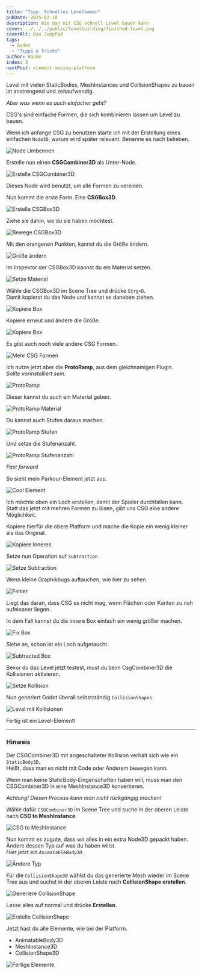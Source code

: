 ```yaml
---
title: "Tipp: Schnelles Levelbauen"
pubDate: 2025-02-10
description: Wie man mit CSG schnell Level bauen kann
cover: ../../../public/levelbuilding/finished-level.png
coverAlt: Das JumpPad
tags:
  - Godot
  - "Tipps & Tricks"
author: Hauke
index: 3
nextPost: element-moving-platform
---
```


Level mit vielen StaticBodies, MeshInstances und CollisionShapes zu
bauen ist anstrengend und zeitaufwendig.

_Aber was wenn es auch einfacher geht?_

CSG's sind einfache Formen, die sich kombinieren lassen um Level
zu bauen.

Wenn ich anfange CSG zu benutzen starte ich mit der Erstellung
eines einfachen `Node3D`, warum wird später relevant.
Benenne es nach belieben.

![Node Umbennen](/Godot-Parkour-Guides//levelbuilding/rename-node.png)

Erstelle nun einen **CSGCombiner3D** als Unter-Node.

![Erstelle CSGCombiner3D](/Godot-Parkour-Guides//levelbuilding/create-csg-c.png)

Dieses Node wird benutzt, um alle Formen
zu vereinen.

Nun kommt die erste Form. Eine **CSGBox3D**.

![Erstelle CSGBox3D](/Godot-Parkour-Guides//levelbuilding/create-csgbox.png)

Ziehe sie dahin, wo du sie haben möchtest.

![Bewege CSGBox3D](/Godot-Parkour-Guides//levelbuilding/move-box.png)

Mit den orangenen Punkten, kannst du die Größe ändern.

![Größe ändern](/Godot-Parkour-Guides//levelbuilding/resize-box.png)

Im Inspektor der CSGBox3D kannst du ein Material setzen.

![Setze Material](/Godot-Parkour-Guides//levelbuilding/set-material.png)

Wähle die CSGBox3D im Scene Tree und drücke `Strg+D`.  
Damit kopierst du das Node und kannst es daneben ziehen.

![Kopiere Box](/Godot-Parkour-Guides//levelbuilding/copy-box.png)

Kopiere erneut und ändere die Größe.

![Kopiere Box](/Godot-Parkour-Guides//levelbuilding/copy-larger-box.png)

Es gibt auch noch viele andere CSG Formen.

![Mehr CSG Formen](/Godot-Parkour-Guides//levelbuilding/more-csg-elements.png)

Ich nutze jetzt aber die **ProtoRamp**, aus dem gleichnamigen Plugin.  
_Sollte vorinstalliert sein._

![ProtoRamp](/Godot-Parkour-Guides//levelbuilding/proto-ramp.png)

Dieser kannst du auch ein Material geben.

![ProtoRamp Material](/Godot-Parkour-Guides//levelbuilding/pr-material.png)

Du kannst auch Stufen daraus machen.

![ProtoRamp Stufen](/Godot-Parkour-Guides//levelbuilding/pr-stairs.png)

Und setze die Stufenanzahl.

![ProtoRamp Stufenanzahl](/Godot-Parkour-Guides//levelbuilding/pr-set-stairs.png)

_Fast forward_

So sieht mein Parkour-Element jetzt aus:

![Cool Element](/Godot-Parkour-Guides//levelbuilding/cool-levl.png)

Ich möchte oben ein Loch erstellen, damit der Spieler
durchfallen kann.  
Statt das jetzt mit mehren Formen zu lösen, gibt uns
CSG eine andere Möglichkeit.

Kopiere hierfür die obere Platform und mache die Kopie ein
wenig kleiner als das Original.

![Kopiere Inneres](/Godot-Parkour-Guides//levelbuilding/copy-inner.png)

Setze nun Operation auf `Subtraction`

![Setze Subtraction](/Godot-Parkour-Guides//levelbuilding/set-subtract.png)

Wenn kleine Graphikbugs auftauchen, wie hier zu sehen

![Fehler](/Godot-Parkour-Guides//levelbuilding/issue.png)

Liegt das daran, dass CSG es nicht mag, wenn
Flächen oder Kanten zu nah aufeinaner liegen.

In dem Fall kannst du die innere Box einfach ein wenig größer machen.

![Fix Box](/Godot-Parkour-Guides//levelbuilding/fix-issues2.png)

Siehe an, schon ist ein Loch aufgetaucht.

![Subtracted Box](/Godot-Parkour-Guides//levelbuilding/subtracted-box2.png)

Bevor du das Level jetzt testest, must du beim
CsgCombiner3D die Kollisionen aktivieren.

![Setze Kollision](/Godot-Parkour-Guides//levelbuilding/set-collision.png)

Nun generiert Godot überall selbstständig `CollisionShapes`.

![Level mit Kollisionen](/Godot-Parkour-Guides//levelbuilding/level2.png)

Fertig ist ein Level-Element!

---

### Hinweis

Der CSGCombiner3D mit angeschalteter Kollision verhält sich wie
ein `StaticBody3D`.  
Heißt, dass man es nicht mit Code oder Anderem bewegen kann.

Wenn man keine StaticBody-Eingenschaften haben will,
muss man den CSGCombiner3D in eine MeshInstance3D konvertieren.

_Achtung! Diesen Process kann man nicht rückgängig machen!_

Wähle dafür `CSGCombiner3D` im Scene Tree und suche in der
oberen Leiste nach **CSG to MeshInstance**.

![CSG to MeshInstance](/Godot-Parkour-Guides//levelbuilding/convert-csg.png)

Nun kommt es zugute, dass wir alles in ein extra Node3D gepackt haben.
Ändere dessen Typ auf was du haben willst.  
_Hier jetzt ein `AnimatableBody3D`_.

![Ändere Typ](/Godot-Parkour-Guides//levelbuilding/make-body.png)

Für die `CollisionShape3D` wählst du das generierte Mesh
wieder im Scene Tree aus und
suchst in der oberen Leiste nach **CollisionShape erstellen**.

![Generiere CollisionShape](/Godot-Parkour-Guides//levelbuilding/generate-cs.png)

Lasse alles auf normal und drücke **Erstellen**.

![Erstelle CollisionShape](/Godot-Parkour-Guides//levelbuilding/generate-cs2.png)

Jetzt hast du alle Elemente, wie bei der Platform.

- AnimatableBody3D
- MeshInstance3D
- CollisionShape3D

![Fertige Elemente](/Godot-Parkour-Guides//levelbuilding/finished-body.png)
